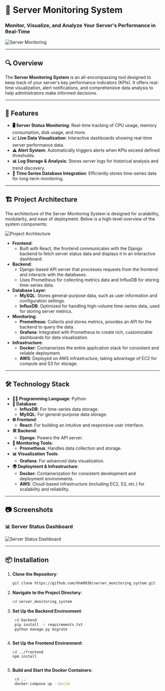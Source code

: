 # **🚀 Server Monitoring System**

### **Monitor, Visualize, and Analyze Your Server's Performance in Real-Time**

![Server Monitoring](https://github.com/khm0930/server_monitoring_system/blob/main/assets/server_monitoring_system_screenshot.png)

---

## **🔍 Overview**

The **Server Monitoring System** is an all-encompassing tool designed to keep track of your server's key performance indicators (KPIs). It offers real-time visualization, alert notifications, and comprehensive data analysis to help administrators make informed decisions.

---

## **🎯 Features**

- **🖥️ Server Status Monitoring**: Real-time tracking of CPU usage, memory consumption, disk usage, and more.
- **📈 Live Data Visualization**: Interactive dashboards showing real-time server performance data.
- **⚠️ Alert System**: Automatically triggers alerts when KPIs exceed defined thresholds.
- **📊 Log Storage & Analysis**: Stores server logs for historical analysis and trend discovery.
- **💾 Time Series Database Integration**: Efficiently stores time-series data for long-term monitoring.

---

## **🏗️ Project Architecture**

The architecture of the Server Monitoring System is designed for scalability, modularity, and ease of deployment. Below is a high-level overview of the system components:

![Project Architecture](https://github.com/khm0930/server_monitoring_system/blob/main/assets/project_architecture.png)

- **Frontend**: 
  - Built with React, the frontend communicates with the Django backend to fetch server status data and displays it in an interactive dashboard.
- **Backend**:
  - Django-based API server that processes requests from the frontend and interacts with the databases.
  - Uses Prometheus for collecting metrics data and InfluxDB for storing time-series data.
- **Database Layer**:
  - **MySQL**: Stores general-purpose data, such as user information and configuration settings.
  - **InfluxDB**: Optimized for handling high-volume time-series data, used for storing server metrics.
- **Monitoring**:
  - **Prometheus**: Collects and stores metrics, provides an API for the backend to query the data.
  - **Grafana**: Integrated with Prometheus to create rich, customizable dashboards for data visualization.
- **Infrastructure**:
  - **Docker**: Containerizes the entire application stack for consistent and reliable deployment.
  - **AWS**: Deployed on AWS infrastructure, taking advantage of EC2 for compute and S3 for storage.

---

## **🛠️ Technology Stack**

- **🧑‍💻 Programming Language**: Python
- **💾 Database**:
  - **InfluxDB**: For time-series data storage.
  - **MySQL**: For general-purpose data storage.
- **🌐 Frontend**: 
  - **React**: For building an intuitive and responsive user interface.
- **🛠️ Backend**:
  - **Django**: Powers the API server.
- **📡 Monitoring Tools**:
  - **Prometheus**: Handles data collection and storage.
- **📊 Visualization Tools**:
  - **Grafana**: For advanced data visualization.
- **🌍 Deployment & Infrastructure**:
  - **Docker**: Containerization for consistent development and deployment environments.
  - **AWS**: Cloud-based infrastructure (including EC2, S3, etc.) for scalability and reliability.

---

## **📷 Screenshots**

### **📊 Server Status Dashboard**

![Server Status Dashboard](https://github.com/khm0930/server_monitoring_system/blob/main/assets/server_status_dashboard.png)

---

## **📦 Installation**

1. **Clone the Repository**:
   ```bash
   git clone https://github.com/khm0930/server_monitoring_system.git

2. **Navigate to the Project Directory**:
   ```bash
   cd server_monitoring_system


3. **Set Up the Backend Environment**:
   ```bash
    cd backend
    pip install -r requirements.txt
    python manage.py migrate



4. **Set Up the Frontend Environment**:
   ```bash
   cd ../frontend
   npm install



5. **Build and Start the Docker Containers**:
   ```bash
    cd ..
    docker-compose up --build






